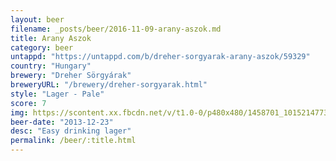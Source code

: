 ```yaml
---
layout: beer
filename: _posts/beer/2016-11-09-arany-aszok.md
title: Arany Aszok
category: beer
untappd: "https://untappd.com/b/dreher-sorgyarak-arany-aszok/59329"
country: "Hungary"
brewery: "Dreher Sörgyárak"
breweryURL: "/brewery/dreher-sorgyarak.html"
style: "Lager - Pale"
score: 7
img: https://scontent.xx.fbcdn.net/v/t1.0-0/p480x480/1458701_10152147733363745_127688331_n.jpg?oh=3202426e956215221cbfad41f6bf4fcb&oe=5B04953A
beer-date: "2013-12-23"
desc: "Easy drinking lager"
permalink: /beer/:title.html
---
```

